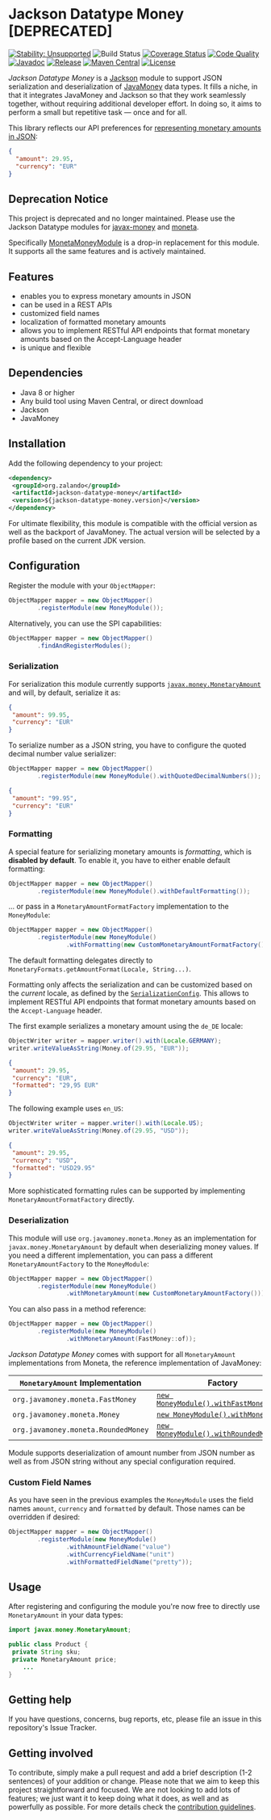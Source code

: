 # Jackson Datatype Money [DEPRECATED]

[![Stability: Unsupported](https://masterminds.github.io/stability/unsupported.svg)](https://masterminds.github.io/stability/sustained.html)
![Build Status](https://github.com/zalando/jackson-datatype-money/workflows/build/badge.svg)
[![Coverage Status](https://img.shields.io/coveralls/zalando/jackson-datatype-money/main.svg)](https://coveralls.io/r/zalando/jackson-datatype-money)
[![Code Quality](https://img.shields.io/codacy/grade/7fdac4ae509b403eb837b246e288856f/main.svg)](https://www.codacy.com/app/whiskeysierra/jackson-datatype-money)
[![Javadoc](http://javadoc.io/badge/org.zalando/jackson-datatype-money.svg)](http://www.javadoc.io/doc/org.zalando/jackson-datatype-money)
[![Release](https://img.shields.io/github/release/zalando/jackson-datatype-money.svg)](https://github.com/zalando/jackson-datatype-money/releases)
[![Maven Central](https://img.shields.io/maven-central/v/org.zalando/jackson-datatype-money.svg)](https://maven-badges.herokuapp.com/maven-central/org.zalando/jackson-datatype-money)
[![License](https://img.shields.io/badge/license-MIT-blue.svg)](https://raw.githubusercontent.com/zalando/jackson-datatype-money/main/LICENSE)


*Jackson Datatype Money* is a [Jackson](https://github.com/codehaus/jackson) module to support JSON serialization and
deserialization of [JavaMoney](https://github.com/JavaMoney/jsr354-api) data types. It fills a niche, in that it
integrates JavaMoney and Jackson so that they work seamlessly together, without requiring additional
developer effort. In doing so, it aims to perform a small but repetitive task — once and for all.

This library reflects our API preferences for [representing monetary amounts in JSON](MONEY.md):

```json
{
  "amount": 29.95,
  "currency": "EUR"
}
```

## Deprecation Notice
This project is deprecated and no longer maintained.
Please use the Jackson Datatype modules for [javax-money](https://github.com/FasterXML/jackson-datatypes-misc/tree/2.x/javax-money) and [moneta](https://github.com/FasterXML/jackson-datatypes-misc/tree/2.x/moneta).

Specifically [MonetaMoneyModule](https://github.com/FasterXML/jackson-datatypes-misc/blob/2.x/moneta/src/main/java/com/fasterxml/jackson/datatype/moneta/MonetaMoneyModule.java) is a drop-in replacement for this module. It supports all the same features and is actively maintained.



## Features
- enables you to express monetary amounts in JSON
- can be used in a REST APIs
- customized field names
- localization of formatted monetary amounts
- allows you to implement RESTful API endpoints that format monetary amounts based on the Accept-Language header
- is unique and flexible

## Dependencies
- Java 8 or higher
- Any build tool using Maven Central, or direct download
- Jackson
- JavaMoney

## Installation

Add the following dependency to your project:

```xml
<dependency>
 <groupId>org.zalando</groupId>
 <artifactId>jackson-datatype-money</artifactId>
 <version>${jackson-datatype-money.version}</version>
</dependency>
```
For ultimate flexibility, this module is compatible with the official version as well as the backport of JavaMoney. The actual version will be selected by a profile based on the current JDK version.

## Configuration

Register the module with your `ObjectMapper`:

```java
ObjectMapper mapper = new ObjectMapper()
        .registerModule(new MoneyModule());
```

Alternatively, you can use the SPI capabilities:

```java
ObjectMapper mapper = new ObjectMapper()
        .findAndRegisterModules();
```

### Serialization

For serialization this module currently supports
[`javax.money.MonetaryAmount`](https://github.com/JavaMoney/jsr354-api/blob/master/src/main/java/javax/money/MonetaryAmount.java)
and will, by default, serialize it as:

```json
{
 "amount": 99.95,
 "currency": "EUR"
}
```

To serialize number as a JSON string, you have to configure the quoted decimal number value serializer:

```java
ObjectMapper mapper = new ObjectMapper()
        .registerModule(new MoneyModule().withQuotedDecimalNumbers());
```

```json
{
 "amount": "99.95",
 "currency": "EUR"
}
```

### Formatting

A special feature for serializing monetary amounts is *formatting*, which is **disabled by default**. To enable it, you
have to either enable default formatting:

```java
ObjectMapper mapper = new ObjectMapper()
        .registerModule(new MoneyModule().withDefaultFormatting());
```

... or pass in a `MonetaryAmountFormatFactory` implementation to the `MoneyModule`:

```java
ObjectMapper mapper = new ObjectMapper()
        .registerModule(new MoneyModule()
                .withFormatting(new CustomMonetaryAmountFormatFactory()));
```

The default formatting delegates directly to `MonetaryFormats.getAmountFormat(Locale, String...)`.

Formatting only affects the serialization and can be customized based on the *current* locale, as defined by the
[`SerializationConfig`](https://fasterxml.github.io/jackson-databind/javadoc/2.0.0/com/fasterxml/jackson/databind/SerializationConfig.html#with\(java.util.Locale\)). This allows to implement RESTful API endpoints
that format monetary amounts based on the `Accept-Language` header.

The first example serializes a monetary amount using the `de_DE` locale:

```java
ObjectWriter writer = mapper.writer().with(Locale.GERMANY);
writer.writeValueAsString(Money.of(29.95, "EUR"));
```

```json
{
 "amount": 29.95,
 "currency": "EUR",
 "formatted": "29,95 EUR"
}
```

The following example uses `en_US`:

```java
ObjectWriter writer = mapper.writer().with(Locale.US);
writer.writeValueAsString(Money.of(29.95, "USD"));
```

```json
{
 "amount": 29.95,
 "currency": "USD",
 "formatted": "USD29.95"
}
```

More sophisticated formatting rules can be supported by implementing `MonetaryAmountFormatFactory` directly.

### Deserialization

This module will use `org.javamoney.moneta.Money` as an implementation for `javax.money.MonetaryAmount` by default when
deserializing money values. If you need a different implementation, you can pass a different `MonetaryAmountFactory`
to the `MoneyModule`:

```java
ObjectMapper mapper = new ObjectMapper()
        .registerModule(new MoneyModule()
                .withMonetaryAmount(new CustomMonetaryAmountFactory()));
```

You can also pass in a method reference:

```java
ObjectMapper mapper = new ObjectMapper()
        .registerModule(new MoneyModule()
                .withMonetaryAmount(FastMoney::of));
```

*Jackson Datatype Money* comes with support for all `MonetaryAmount` implementations from Moneta, the reference
implementation of JavaMoney:

| `MonetaryAmount` Implementation     | Factory                                                                                                                               |
|-------------------------------------|---------------------------------------------------------------------------------------------------------------------------------------|
| `org.javamoney.moneta.FastMoney`    | [`new MoneyModule().withFastMoney()`](src/main/java/org/zalando/jackson/datatype/money/FastMoneyFactory.java)       |
| `org.javamoney.moneta.Money`        | [`new MoneyModule().withMoney()`](src/main/java/org/zalando/jackson/datatype/money/MoneyFactory.java)               |
| `org.javamoney.moneta.RoundedMoney` | [`new MoneyModule().withRoundedMoney()`](src/main/java/org/zalando/jackson/datatype/money/RoundedMoneyFactory.java) |                                                                                                                             |

Module supports deserialization of amount number from JSON number as well as from JSON string without any special configuration required.

### Custom Field Names

As you have seen in the previous examples the `MoneyModule` uses the field names `amount`, `currency` and `formatted`
by default. Those names can be overridden if desired:

```java
ObjectMapper mapper = new ObjectMapper()
        .registerModule(new MoneyModule()
                .withAmountFieldName("value")
                .withCurrencyFieldName("unit")
                .withFormattedFieldName("pretty"));
```

## Usage

After registering and configuring the module you're now free to directly use `MonetaryAmount` in your data types:

```java
import javax.money.MonetaryAmount;

public class Product {
 private String sku;
 private MonetaryAmount price;
    ...
}
```

## Getting help

If you have questions, concerns, bug reports, etc, please file an issue in this repository's Issue Tracker.

## Getting involved

To contribute, simply make a pull request and add a brief description (1-2 sentences) of your addition or change.
Please note that we aim to keep this project straightforward and focused. We are not looking to add lots of features;
we just want it to keep doing what it does, as well and as powerfully as possible. For more details check the
[contribution guidelines](.github/CONTRIBUTING.md).
